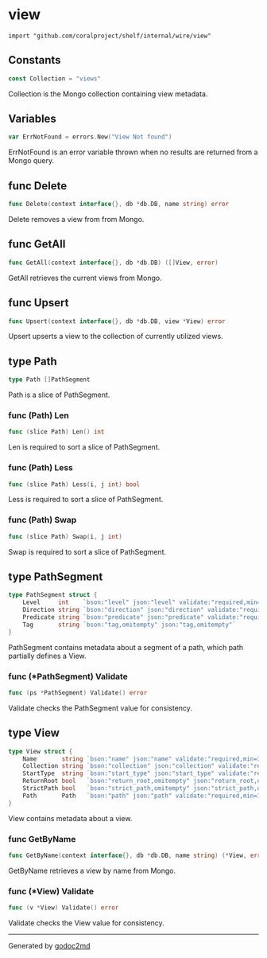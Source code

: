 
# view
    import "github.com/coralproject/shelf/internal/wire/view"




## Constants
``` go
const Collection = "views"
```
Collection is the Mongo collection containing view metadata.


## Variables
``` go
var ErrNotFound = errors.New("View Not found")
```
ErrNotFound is an error variable thrown when no results are returned from a Mongo query.


## func Delete
``` go
func Delete(context interface{}, db *db.DB, name string) error
```
Delete removes a view from from Mongo.


## func GetAll
``` go
func GetAll(context interface{}, db *db.DB) ([]View, error)
```
GetAll retrieves the current views from Mongo.


## func Upsert
``` go
func Upsert(context interface{}, db *db.DB, view *View) error
```
Upsert upserts a view to the collection of currently utilized views.



## type Path
``` go
type Path []PathSegment
```
Path is a slice of PathSegment.











### func (Path) Len
``` go
func (slice Path) Len() int
```
Len is required to sort a slice of PathSegment.



### func (Path) Less
``` go
func (slice Path) Less(i, j int) bool
```
Less is required to sort a slice of PathSegment.



### func (Path) Swap
``` go
func (slice Path) Swap(i, j int)
```
Swap is required to sort a slice of PathSegment.



## type PathSegment
``` go
type PathSegment struct {
    Level     int    `bson:"level" json:"level" validate:"required,min=1"`
    Direction string `bson:"direction" json:"direction" validate:"required,min=2"`
    Predicate string `bson:"predicate" json:"predicate" validate:"required,min=1"`
    Tag       string `bson:"tag,omitempty" json:"tag,omitempty"`
}
```
PathSegment contains metadata about a segment of a path,
which path partially defines a View.











### func (\*PathSegment) Validate
``` go
func (ps *PathSegment) Validate() error
```
Validate checks the PathSegment value for consistency.



## type View
``` go
type View struct {
    Name       string `bson:"name" json:"name" validate:"required,min=3"`
    Collection string `bson:"collection" json:"collection" validate:"required,min=2"`
    StartType  string `bson:"start_type" json:"start_type" validate:"required,min=3"`
    ReturnRoot bool   `bson:"return_root,omitempty" json:"return_root,omitempty"`
    StrictPath bool   `bson:"strict_path,omitempty" json:"strict_path,omitempty"`
    Path       Path   `bson:"path" json:"path" validate:"required,min=1"`
}
```
View contains metadata about a view.









### func GetByName
``` go
func GetByName(context interface{}, db *db.DB, name string) (*View, error)
```
GetByName retrieves a view by name from Mongo.




### func (\*View) Validate
``` go
func (v *View) Validate() error
```
Validate checks the View value for consistency.









- - -
Generated by [godoc2md](http://godoc.org/github.com/davecheney/godoc2md)